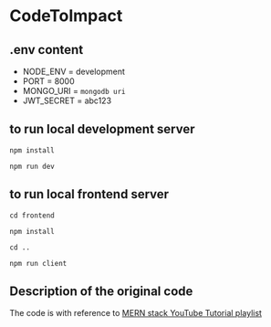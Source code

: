 # CodeToImpact

## .env content

- NODE_ENV = development
- PORT = 8000
- MONGO_URI = `mongodb uri`
- JWT_SECRET = abc123

## to run local development server

`npm install`

`npm run dev`

## to run local frontend server

`cd frontend`

`npm install`

`cd ..`

`npm run client`

## Description of the original code

The code is with reference to [MERN stack YouTube Tutorial playlist](https://www.youtube.com/watch?v=-0exw-9YJBo&list=PLillGF-RfqbbQeVSccR9PGKHzPJSWqcsm&index=1)
